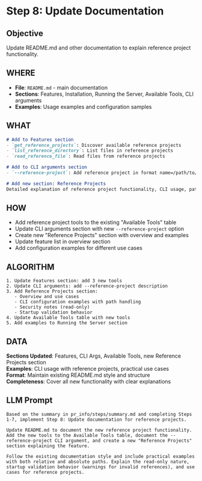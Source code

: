 # Step 8: Update Documentation

## Objective
Update README.md and other documentation to explain reference project functionality.

## WHERE
- **File**: `README.md` - main documentation
- **Sections**: Features, Installation, Running the Server, Available Tools, CLI arguments
- **Examples**: Usage examples and configuration samples

## WHAT
```markdown
# Add to Features section
- `get_reference_projects`: Discover available reference projects
- `list_reference_directory`: List files in reference projects  
- `read_reference_file`: Read files from reference projects

# Add to CLI arguments section
- `--reference-project`: Add reference project in format name=/path/to/dir (repeatable)

# Add new section: Reference Projects
Detailed explanation of reference project functionality, CLI usage, path handling, and practical examples
```

## HOW
- Add reference project tools to the existing "Available Tools" table
- Update CLI arguments section with new `--reference-project` option
- Create new "Reference Projects" section with overview and examples
- Update feature list in overview section
- Add configuration examples for different use cases

## ALGORITHM
```
1. Update Features section: add 3 new tools
2. Update CLI arguments: add --reference-project description
3. Add Reference Projects section:
   - Overview and use cases
   - CLI configuration examples with path handling
   - Security notes (read-only)
   - Startup validation behavior
4. Update Available Tools table with new tools
5. Add examples to Running the Server section
```

## DATA
**Sections Updated**: Features, CLI Args, Available Tools, new Reference Projects section  
**Examples**: CLI usage with reference projects, practical use cases  
**Format**: Maintain existing README.md style and structure  
**Completeness**: Cover all new functionality with clear explanations

## LLM Prompt
```
Based on the summary in pr_info/steps/summary.md and completing Steps 1-7, implement Step 8: Update documentation for reference projects.

Update README.md to document the new reference project functionality. Add the new tools to the Available Tools table, document the --reference-project CLI argument, and create a new "Reference Projects" section explaining the feature.

Follow the existing documentation style and include practical examples with both relative and absolute paths. Explain the read-only nature, startup validation behavior (warnings for invalid references), and use cases for reference projects.
```
